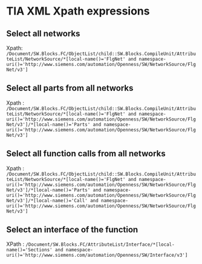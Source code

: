 # TIA XML Xpath expressions

## Select all networks 

Xpath: `/Document/SW.Blocks.FC/ObjectList/child::SW.Blocks.CompileUnit/AttributeList/NetworkSource/*[local-name()='FlgNet' and namespace-uri()='http://www.siemens.com/automation/Openness/SW/NetworkSource/FlgNet/v3']`

## Select all parts from all networks 

Xpath : `/Document/SW.Blocks.FC/ObjectList/child::SW.Blocks.CompileUnit/AttributeList/NetworkSource/*[local-name()='FlgNet' and namespace-uri()='http://www.siemens.com/automation/Openness/SW/NetworkSource/FlgNet/v3']/*[local-name()='Parts' and namespace-uri()='http://www.siemens.com/automation/Openness/SW/NetworkSource/FlgNet/v3']`

## Select all function calls from all networks

Xpath : `/Document/SW.Blocks.FC/ObjectList/child::SW.Blocks.CompileUnit/AttributeList/NetworkSource/*[local-name()='FlgNet' and namespace-uri()='http://www.siemens.com/automation/Openness/SW/NetworkSource/FlgNet/v3']/*[local-name()='Parts' and namespace-uri()='http://www.siemens.com/automation/Openness/SW/NetworkSource/FlgNet/v3']/*[local-name()='Call' and namespace-uri()='http://www.siemens.com/automation/Openness/SW/NetworkSource/FlgNet/v3']`

## Select an interface of the function

XPath : `/Document/SW.Blocks.FC/AttributeList/Interface/*[local-name()='Sections' and namespace-uri()='http://www.siemens.com/automation/Openness/SW/Interface/v3']` 
